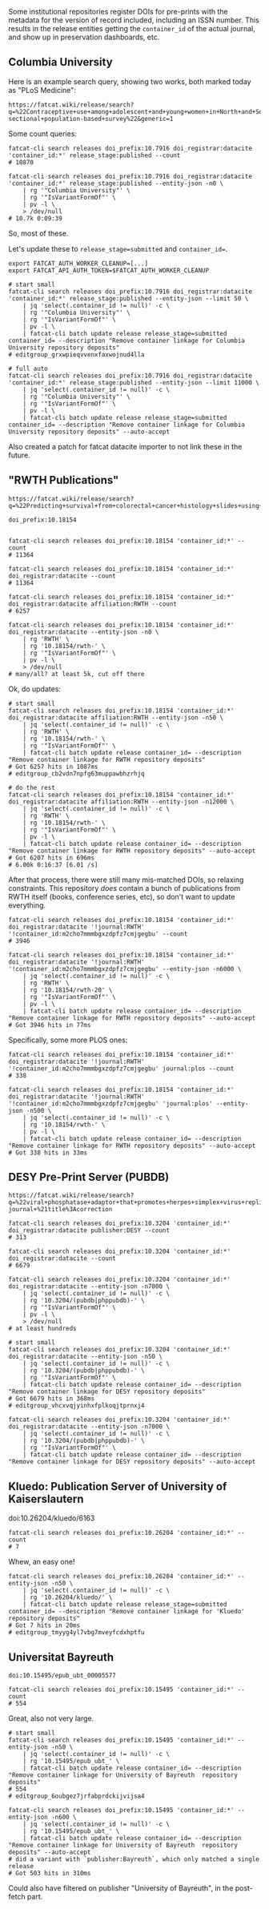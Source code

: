 
Some institutional repositories register DOIs for pre-prints with the metadata
for the version of record included, including an ISSN number. This results in
the release entities getting the `container_id` of the actual journal, and show
up in preservation dashboards, etc.

## Columbia University

Here is an example search query, showing two works, both marked today as "PLoS Medicine":

    https://fatcat.wiki/release/search?q=%22Contraceptive+use+among+adolescent+and+young+women+in+North+and+South+Kivu%2C+Democratic+Republic+of+the+Congo%3A+A+cross-sectional+population-based+survey%22&generic=1

Some count queries:

    fatcat-cli search releases doi_prefix:10.7916 doi_registrar:datacite 'container_id:*' release_stage:published --count
    # 10870

    fatcat-cli search releases doi_prefix:10.7916 doi_registrar:datacite 'container_id:*' release_stage:published --entity-json -n0 \
        | rg '"Columbia University"' \
        | rg '"IsVariantFormOf"' \
        | pv -l \
        > /dev/null
    # 10.7k 0:09:39

So, most of these.

Let's update these to `release_stage=submitted` and `container_id=`.

    export FATCAT_AUTH_WORKER_CLEANUP=[...]
    export FATCAT_API_AUTH_TOKEN=$FATCAT_AUTH_WORKER_CLEANUP

    # start small
    fatcat-cli search releases doi_prefix:10.7916 doi_registrar:datacite 'container_id:*' release_stage:published --entity-json --limit 50 \
        | jq 'select(.container_id != null)' -c \
        | rg '"Columbia University"' \
        | rg '"IsVariantFormOf"' \
        | pv -l \
        | fatcat-cli batch update release release_stage=submitted container_id= --description "Remove container linkage for Columbia University repository deposits"
    # editgroup_grxwpieqvvenxfaxwojnud4lla

    # full auto
    fatcat-cli search releases doi_prefix:10.7916 doi_registrar:datacite 'container_id:*' release_stage:published --entity-json --limit 11000 \
        | jq 'select(.container_id != null)' -c \
        | rg '"Columbia University"' \
        | rg '"IsVariantFormOf"' \
        | pv -l \
        | fatcat-cli batch update release release_stage=submitted container_id= --description "Remove container linkage for Columbia University repository deposits" --auto-accept

Also created a patch for fatcat datacite importer to not link these in the future.

## "RWTH Publications"

    https://fatcat.wiki/release/search?q=%22Predicting+survival+from+colorectal+cancer+histology+slides+using+deep+learning%3A+A+retrospective+multicenter+study%22&generic=1

    doi_prefix:10.18154


    fatcat-cli search releases doi_prefix:10.18154 'container_id:*' --count
    # 11364

    fatcat-cli search releases doi_prefix:10.18154 'container_id:*' doi_registrar:datacite --count
    # 11364

    fatcat-cli search releases doi_prefix:10.18154 'container_id:*' doi_registrar:datacite affiliation:RWTH --count
    # 6257

    fatcat-cli search releases doi_prefix:10.18154 'container_id:*' doi_registrar:datacite --entity-json -n0 \
        | rg 'RWTH' \
        | rg '10.18154/rwth-' \
        | rg '"IsVariantFormOf"' \
        | pv -l \
        > /dev/null
    # many/all? at least 5k, cut off there

Ok, do updates:

    # start small
    fatcat-cli search releases doi_prefix:10.18154 'container_id:*' doi_registrar:datacite affiliation:RWTH --entity-json -n50 \
        | jq 'select(.container_id != null)' -c \
        | rg 'RWTH' \
        | rg '10.18154/rwth-' \
        | rg '"IsVariantFormOf"' \
        | fatcat-cli batch update release container_id= --description "Remove container linkage for RWTH repository deposits"
    # Got 6257 hits in 1087ms
    # editgroup_cb2vdn7npfg63muppawbhzrhjq

    # do the rest
    fatcat-cli search releases doi_prefix:10.18154 'container_id:*' doi_registrar:datacite affiliation:RWTH --entity-json -n12000 \
        | jq 'select(.container_id != null)' -c \
        | rg 'RWTH' \
        | rg '10.18154/rwth-' \
        | rg '"IsVariantFormOf"' \
        | pv -l \
        | fatcat-cli batch update release container_id= --description "Remove container linkage for RWTH repository deposits" --auto-accept
    # Got 6207 hits in 696ms
    # 6.00k 0:16:37 [6.01 /s]

After that process, there were still many mis-matched DOIs, so relaxing
constraints. This repository *does* contain a bunch of publications from RWTH
itself (books, conference series, etc), so don't want to update everything.

    fatcat-cli search releases doi_prefix:10.18154 'container_id:*' doi_registrar:datacite '!journal:RWTH' '!container_id:m2cho7mmmbgxzdpfz7cmjgegbu' --count
    # 3946

    fatcat-cli search releases doi_prefix:10.18154 'container_id:*' doi_registrar:datacite '!journal:RWTH' '!container_id:m2cho7mmmbgxzdpfz7cmjgegbu' --entity-json -n6000 \
        | jq 'select(.container_id != null)' -c \
        | rg 'RWTH' \
        | rg '10.18154/rwth-20' \
        | rg '"IsVariantFormOf"' \
        | pv -l \
        | fatcat-cli batch update release container_id= --description "Remove container linkage for RWTH repository deposits" --auto-accept
    # Got 3946 hits in 77ms

Specifically, some more PLOS ones:

    fatcat-cli search releases doi_prefix:10.18154 'container_id:*' doi_registrar:datacite '!journal:RWTH' '!container_id:m2cho7mmmbgxzdpfz7cmjgegbu' journal:plos --count
    # 338

    fatcat-cli search releases doi_prefix:10.18154 'container_id:*' doi_registrar:datacite '!journal:RWTH' '!container_id:m2cho7mmmbgxzdpfz7cmjgegbu' 'journal:plos' --entity-json -n500 \
        | jq 'select(.container_id != null)' -c \
        | rg '10.18154/rwth-' \
        | pv -l \
        | fatcat-cli batch update release container_id= --description "Remove container linkage for RWTH repository deposits" --auto-accept
    # Got 338 hits in 33ms

## DESY Pre-Print Server (PUBDB)

    https://fatcat.wiki/release/search?q=%22viral+phosphatase+adaptor+that+promotes+herpes+simplex+virus+replication+and+spread%22+type%3Aarticle-journal+%21title%3Acorrection

    fatcat-cli search releases doi_prefix:10.3204 'container_id:*' doi_registrar:datacite publisher:DESY --count
    # 313

    fatcat-cli search releases doi_prefix:10.3204 'container_id:*' doi_registrar:datacite --count
    # 6679

    fatcat-cli search releases doi_prefix:10.3204 'container_id:*' doi_registrar:datacite --entity-json -n7000 \
        | jq 'select(.container_id != null)' -c \
        | rg '10.3204/(pubdb|phppubdb)-' \
        | rg '"IsVariantFormOf"' \
        | pv -l \
        > /dev/null
    # at least hundreds

    # start small
    fatcat-cli search releases doi_prefix:10.3204 'container_id:*' doi_registrar:datacite --entity-json -n50 \
        | jq 'select(.container_id != null)' -c \
        | rg '10.3204/(pubdb|phppubdb)-' \
        | rg '"IsVariantFormOf"' \
        | fatcat-cli batch update release container_id= --description "Remove container linkage for DESY repository deposits"
    # Got 6679 hits in 368ms
    # editgroup_vhcxvqjyinhxfplkoqjtprnxj4

    fatcat-cli search releases doi_prefix:10.3204 'container_id:*' doi_registrar:datacite --entity-json -n7000 \
        | jq 'select(.container_id != null)' -c \
        | rg '10.3204/(pubdb|phppubdb)-' \
        | rg '"IsVariantFormOf"' \
        | fatcat-cli batch update release container_id= --description "Remove container linkage for DESY repository deposits" --auto-accept


## Kluedo: Publication Server of University of Kaiserslautern

doi:10.26204/kluedo/6163

    fatcat-cli search releases doi_prefix:10.26204 'container_id:*' --count
    # 7

Whew, an easy one!

    fatcat-cli search releases doi_prefix:10.26204 'container_id:*' --entity-json -n50 \
        | jq 'select(.container_id != null)' -c \
        | rg '10.26204/kluedo/' \
        | fatcat-cli batch update release release_stage=submitted container_id= --description "Remove container linkage for 'Kluedo' repository deposits"
    # Got 7 hits in 20ms
    # editgroup_tmyyg4yl7vbg7mveyfcdxhptfu

## Universitat Bayreuth

    doi:10.15495/epub_ubt_00005577 

    fatcat-cli search releases doi_prefix:10.15495 'container_id:*' --count
    # 554

Great, also not very large.

    # start small
    fatcat-cli search releases doi_prefix:10.15495 'container_id:*' --entity-json -n50 \
        | jq 'select(.container_id != null)' -c \
        | rg '10.15495/epub_ubt_' \
        | fatcat-cli batch update release container_id= --description "Remove container linkage for University of Bayreuth  repository deposits"
    # 554
    # editgroup_6oubgez7jrfabprdckijvijsa4

    fatcat-cli search releases doi_prefix:10.15495 'container_id:*' --entity-json -n600 \
        | jq 'select(.container_id != null)' -c \
        | rg '10.15495/epub_ubt_' \
        | fatcat-cli batch update release container_id= --description "Remove container linkage for University of Bayreuth  repository deposits" --auto-accept
    # did a variant with `publisher:Bayreuth`, which only matched a single release
    # Got 503 hits in 310ms

Could also have filtered on publisher "University of Bayreuth", in the post-fetch part.
